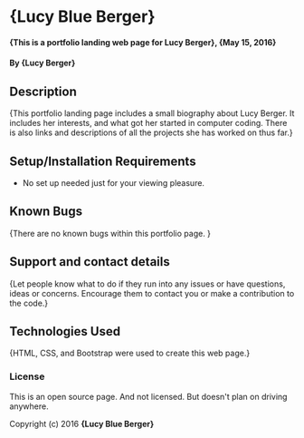 # {Lucy Blue Berger}

#### {This is a portfolio landing web page for Lucy Berger}, {May 15, 2016}

#### By {Lucy Berger}

## Description

{This portfolio landing page includes a small biography about Lucy Berger.  It includes her interests, and what got her started in computer coding. There is also links and descriptions of all the projects she has worked on thus far.}

## Setup/Installation Requirements

* No set up needed just for your viewing pleasure.


## Known Bugs

{There are no known bugs within this portfolio page. }

## Support and contact details

{Let people know what to do if they run into any issues or have questions, ideas or concerns.  Encourage them to contact you or make a contribution to the code.}

## Technologies Used

{HTML, CSS, and Bootstrap were used to create this web page.}

### License

This is an open source page. And not licensed. But doesn't plan on driving anywhere.

Copyright (c) 2016 **{Lucy Blue Berger}**
